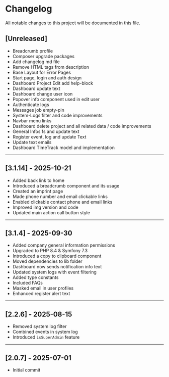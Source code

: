 # Changelog

All notable changes to this project will be documented in this file.

## [Unreleased]
- Breadcrumb profile
- Composer upgrade packages
- Add changelog md file
- Remove HTML tags from description
- Base Layout for Error Pages
- Start page, login and auth design
- Dashboard Project Edit add help-block
- Dashboard update text
- Dashboard change user icon
- Popover info component used in edit user
- Authenticate logs
- Messages job empty-pin
- System-Logs filter and code improvements
- Navbar menu links
- Dashboard delete project and all related data / code improvements
- General Infos fs and update text
- Register event, log and update Text
- Update text emails
- Dashboard TimeTrack model and implementation

---

## [3.1.14] - 2025-10-21
- Added back link to home
- Introduced a breadcrumb component and its usage
- Created an imprint page
- Made phone number and email clickable links
- Enabled clickable contact phone and email links
- Improved img version and code
- Updated main action call button style

---

## [3.1.4] - 2025-09-30
- Added company general information permissions
- Upgraded to PHP 8.4 & Symfony 7.3
- Introduced a copy to clipboard component
- Moved dependencies to lib folder
- Dashboard now sends notification info text
- Updated system logs with event filtering
- Added type constants
- Included FAQs
- Masked email in user profiles
- Enhanced register alert text

---

## [2.2.6] - 2025-08-15
- Removed system log filter
- Combined events in system log
- Introduced `isSuperAdmin` feature

---

## [2.0.7] - 2025-07-01
- Initial commit
